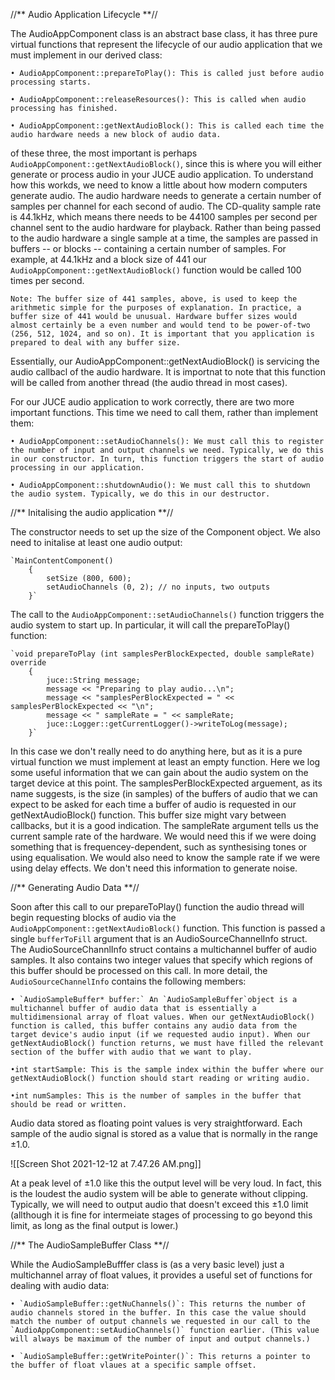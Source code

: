 //** Audio Application Lifecycle **//

The AudioAppComponent class is an abstract base class, it has three pure virtual functions that represent the lifecycle of our audio application that we must implement in our derived class:

	• AudioAppComponent::prepareToPlay(): This is called just before audio processing starts.
	
	• AudioAppComponent::releaseResources(): This is called when audio processing has finished.
	
	• AudioAppComponent::getNextAudioBlock(): This is called each time the audio hardware needs a new block of audio data.
	
of these three, the most important is perhaps `AudioAppComponent::getNextAudioBlock()`, since this is where you will either generate or process audio in your JUCE audio application. To understand how this workds, we need to know a little about how modern computers generate audio. The audio hardware needs to generate a certain number of samples per channel for each second of audio. The CD-quality sample rate is 44.1kHz, which means there needs to be 44100 samples per second per channel sent to the audio hardware for playback. Rather than being passed to the audio hardware a single sample at a time, the samples are passed in buffers -- or blocks -- containing a certain number of samples. For example, at 44.1kHz and a block size of 441 our `AudioAppComponent::getNextAudioBlock()` function would be called 100 times per second.

	Note: The buffer size of 441 samples, above, is used to keep the arithmetic simple for the purposes of explanation. In practice, a buffer size of 441 would be unusual. Hardware buffer sizes would almost certainly be a even number and would tend to be power-of-two (256, 512, 1024, and so on). It is important that you application is prepared to deal with any buffer size.

Essentially, our AudioAppComponent::getNextAudioBlock() is servicing the audio callbacl of the audio hardware. It is importnat to note that this function will be called from another thread (the audio thread in most cases).

For our JUCE audio application to work correctly, there are two more important functions. This time we need to call them, rather than implement them:

	• AudioAppComponent::setAudioChannels(): We must call this to register the number of input and output channels we need. Typically, we do this in our constructor. In turn, this function triggers the start of audio processing in our application.
	
	• AudioAppComponent::shutdownAudio(): We must call this to shutdown the audio system. Typically, we do this in our destructor. 
	
//** Initalising the audio application **//

The constructor needs to set up the size of the Component object. We also need to initalise at least one audio output:

	`MainContentComponent()
		{
			setSize (800, 600);
			setAudioChannels (0, 2); // no inputs, two outputs
		}`

The call to the `AudioAppComponent::setAudioChannels()` function triggers the audio system to start up. In particular, it will call the prepareToPlay() function:

	`void prepareToPlay (int samplesPerBlockExpected, double sampleRate) override
		{
			juce::String message;
			message << "Preparing to play audio...\n";
			message << "samplesPerBlockExpected = " << samplesPerBlockExpected << "\n";
			message << " sampleRate = " << sampleRate;
			juce::Logger::getCurrentLogger()->writeToLog(message);
		}`
		
In this case we don't really need to do anything here, but as it is a pure virtual function we must implement at least an empty function. Here we log some useful information that we can gain about the audio system on the target device at this point. The samplesPerBlockExpected arguement, as its name suggests, is the size (in samples) of the buffers of audio that we can expect to be asked for each time a buffer of audio is requested in our getNextAudioBlock() function. This buffer size might vary between callbacks, but it is a good indication. The sampleRate argument tells us the current sample rate of the hardware. We would need this if we were doing something that is frequencey-dependent, such as synthesising tones or using equalisation. We would also need to know the sample rate if we were using delay effects. We don't need this information to generate noise.

//** Generating Audio Data **//

Soon after this call to our prepareToPlay() function the audio thread will begin requesting blocks of audio via the `AudioAppComponent::getNextAudioBlock()` function. This function is passed a single `bufferToFill` argument that is an AudioSourceChannelInfo struct. The AudioSourceChannlInfo struct contains a multichannel buffer of audio samples. It also contains two integer values that specify which regions of this buffer should be processed on this call. In more detail, the `AudioSourceChannelInfo` contains the following members:

	• `AudioSampleBuffer* buffer:` An `AudioSampleBuffer`object is a multichannel buffer of audio data that is essentially a multidimensional array of float values. When our getNextAudioBlock() function is called, this buffer contains any audio data from the target device's audio input (if we requested audio input). When our getNextAudioBlock() function returns, we must have filled the relevant section of the buffer with audio that we want to play.
	
	•int startSample: This is the sample index within the buffer where our getNextAudioBlock() function should start reading or writing audio.
	
	•int numSamples: This is the number of samples in the buffer that should be read or written.

Audio data stored as floating point values is very straightforward. Each sample of the audio signal is stored as a value that is normally in the range ±1.0.

![[Screen Shot 2021-12-12 at 7.47.26 AM.png]]

At a peak level of ±1.0 like this the output level will be very loud. In fact, this is the loudest the audio system will be able to generate without clipping. Typically, we will need to output audio that doesn't exceed this ±1.0 limit (allthough it is fine for intermeiate stages of processing to go beyond this limit, as long as the final output is lower.)

//** The AudioSampleBuffer Class **//

While the AudioSampleBufffer class is (as a very basic level) just a multichannel array of float values, it provides a useful set of functions for dealing with audio data:

	• `AudioSampleBuffer::getNuChannels()`: This returns the number of audio channels stored in the buffer. In this case the value should match the number of output channels we requested in our call to the `AudioAppComponent::setAudioChannels()` function earlier. (This value will always be maximum of the number of input and output channels.)
	
	• `AudioSampleBuffer::getWritePointer()`: This returns a pointer to the buffer of float vlaues at a specific sample offset.